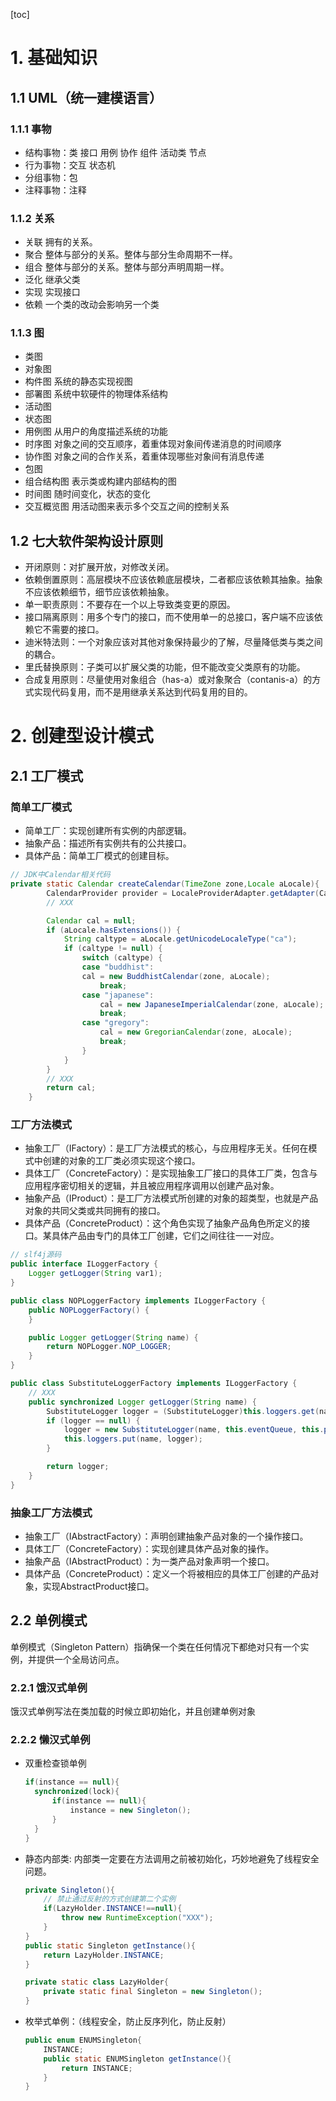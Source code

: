 [toc]
# 1. 基础知识
## 1.1 UML（统一建模语言）
### 1.1.1 事物
- 结构事物：类 接口 用例 协作 组件 活动类 节点
- 行为事物：交互 状态机
- 分组事物：包
- 注释事物：注释
### 1.1.2 关系
- 关联 拥有的关系。
- 聚合 整体与部分的关系。整体与部分生命周期不一样。
- 组合 整体与部分的关系。整体与部分声明周期一样。
- 泛化 继承父类
- 实现 实现接口
- 依赖 一个类的改动会影响另一个类
### 1.1.3 图
- 类图
- 对象图
- 构件图 系统的静态实现视图
- 部署图 系统中软硬件的物理体系结构
- 活动图 
- 状态图
- 用例图 从用户的角度描述系统的功能
- 时序图 对象之间的交互顺序，着重体现对象间传递消息的时间顺序
- 协作图 对象之间的合作关系，着重体现哪些对象间有消息传递
- 包图
- 组合结构图 表示类或构建内部结构的图
- 时间图 随时间变化，状态的变化
- 交互概览图 用活动图来表示多个交互之间的控制关系
## 1.2 七大软件架构设计原则
- 开闭原则：对扩展开放，对修改关闭。
- 依赖倒置原则：高层模块不应该依赖底层模块，二者都应该依赖其抽象。抽象不应该依赖细节，细节应该依赖抽象。
- 单一职责原则：不要存在一个以上导致类变更的原因。
- 接口隔离原则：用多个专门的接口，而不使用单一的总接口，客户端不应该依赖它不需要的接口。
- 迪米特法则：一个对象应该对其他对象保持最少的了解，尽量降低类与类之间的耦合。
- 里氏替换原则：子类可以扩展父类的功能，但不能改变父类原有的功能。
- 合成复用原则：尽量使用对象组合（has-a）或对象聚合（contanis-a）的方式实现代码复用，而不是用继承关系达到代码复用的目的。
# 2. 创建型设计模式
## 2.1 工厂模式
### 简单工厂模式
- 简单工厂：实现创建所有实例的内部逻辑。
- 抽象产品：描述所有实例共有的公共接口。
- 具体产品：简单工厂模式的创建目标。

```java
// JDK中Calendar相关代码
private static Calendar createCalendar(TimeZone zone,Locale aLocale){
        CalendarProvider provider = LocaleProviderAdapter.getAdapter(CalendarProvider.class, aLocale).getCalendarProvider();
        // XXX

        Calendar cal = null;
        if (aLocale.hasExtensions()) {
            String caltype = aLocale.getUnicodeLocaleType("ca");
            if (caltype != null) {
                switch (caltype) {
                case "buddhist":
                cal = new BuddhistCalendar(zone, aLocale);
                    break;
                case "japanese":
                    cal = new JapaneseImperialCalendar(zone, aLocale);
                    break;
                case "gregory":
                    cal = new GregorianCalendar(zone, aLocale);
                    break;
                }
            }
        }
        // XXX
        return cal;
    }
```

### 工厂方法模式
- 抽象工厂（IFactory）：是工厂方法模式的核心，与应用程序无关。任何在模式中创建的对象的工厂类必须实现这个接口。
- 具体工厂（ConcreteFactory）：是实现抽象工厂接口的具体工厂类，包含与应用程序密切相关的逻辑，并且被应用程序调用以创建产品对象。
- 抽象产品（IProduct）：是工厂方法模式所创建的对象的超类型，也就是产品对象的共同父类或共同拥有的接口。
- 具体产品（ConcreteProduct）：这个角色实现了抽象产品角色所定义的接口。某具体产品由专门的具体工厂创建，它们之间往往一一对应。

```java
// slf4j源码
public interface ILoggerFactory {
    Logger getLogger(String var1);
}

public class NOPLoggerFactory implements ILoggerFactory {
    public NOPLoggerFactory() {
    }

    public Logger getLogger(String name) {
        return NOPLogger.NOP_LOGGER;
    }
}

public class SubstituteLoggerFactory implements ILoggerFactory {
    // XXX
    public synchronized Logger getLogger(String name) {
        SubstituteLogger logger = (SubstituteLogger)this.loggers.get(name);
        if (logger == null) {
            logger = new SubstituteLogger(name, this.eventQueue, this.postInitialization);
            this.loggers.put(name, logger);
        }

        return logger;
    }
}
```
### 抽象工厂方法模式
- 抽象工厂（IAbstractFactory）：声明创建抽象产品对象的一个操作接口。
- 具体工厂（ConcreteFactory）：实现创建具体产品对象的操作。
- 抽象产品（IAbstractProduct）：为一类产品对象声明一个接口。
- 具体产品（ConcreteProduct）：定义一个将被相应的具体工厂创建的产品对象，实现AbstractProduct接口。
## 2.2 单例模式
单例模式（Singleton Pattern）指确保一个类在任何情况下都绝对只有一个实例，并提供一个全局访问点。
### 2.2.1 饿汉式单例
饿汉式单例写法在类加载的时候立即初始化，并且创建单例对象
### 2.2.2 懒汉式单例
- 双重检查锁单例

  ```java
  if(instance == null){
    synchronized(lock){
    	if(instance == null){
    		instance = new Singleton();
    	}
    }
  }
  ```
- 静态内部类: 内部类一定要在方法调用之前被初始化，巧妙地避免了线程安全问题。

  ```java
  private Singleton(){
      // 禁止通过反射的方式创建第二个实例
      if(LazyHolder.INSTANCE!==null){
          throw new RuntimeException("XXX");
      }
  }
  public static Singleton getInstance(){
      return LazyHolder.INSTANCE;
  }
  
  private static class LazyHolder{
      private static final Singleton = new Singleton();
  }
  ```

- 枚举式单例：（线程安全，防止反序列化，防止反射）

  ```java
  public enum ENUMSingleton{
      INSTANCE;
      public static ENUMSingleton getInstance(){
          return INSTANCE;
      }
  }
  ```

  